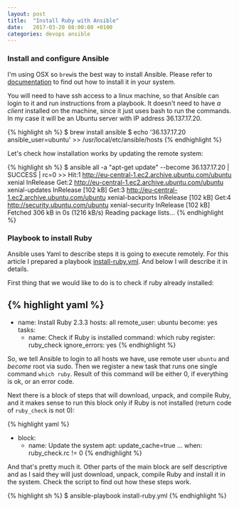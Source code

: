 ```yaml
---
layout: post
title:  "Install Ruby with Ansible"
date:   2017-03-20 08:00:00 +0100
categories: devops ansible
---
```


### Install and configure Ansible

I'm using OSX so `brew`is the best way to install Ansible. Please refer to [documentation](http://docs.ansible.com/ansible/intro_installation.html#installing-the-control-machine) to find out how to install it in your system.

You will need to have ssh access to a linux machine, so that Ansible can login to it and run instructions from a playbook. It doesn't need to have _a client_ installed on the machine, since it just uses bash to run the commands. In my case it will be an Ubuntu server with IP address 36.137.17.20.

{% highlight sh %}
$ brew install ansible
$ echo '36.137.17.20 ansible_user=ubuntu' >> /usr/local/etc/ansible/hosts
{% endhighlight %}

Let's check how installation works by updating the remote system:  

{% highlight sh %}
$ ansible all -a "apt-get update" --become
36.137.17.20 | SUCCESS | rc=0 >>
Hit:1 http://eu-central-1.ec2.archive.ubuntu.com/ubuntu xenial InRelease
Get:2 http://eu-central-1.ec2.archive.ubuntu.com/ubuntu xenial-updates InRelease [102 kB]
Get:3 http://eu-central-1.ec2.archive.ubuntu.com/ubuntu xenial-backports InRelease [102 kB]
Get:4 http://security.ubuntu.com/ubuntu xenial-security InRelease [102 kB]
Fetched 306 kB in 0s (1216 kB/s)
Reading package lists...
{% endhighlight %}

### Playbook to install Ruby

Ansible uses Yaml to describe steps it is going to execute remotely. For this article I prepared a playbook [install-ruby.yml](https://gist.github.com/misha-slyusarev/4ea994a736329569e013a0c9cb12ee73). And below I will describe it in details.

First thing that we would like to do is to check if ruby already installed:

{% highlight yaml %}
---
- name: Install Ruby 2.3.3
  hosts: all
  remote_user: ubuntu
  become: yes
  tasks:
    - name: Check if Ruby is installed
      command: which ruby
      register: ruby_check
      ignore_errors: yes
{% endhighlight %}

So, we tell Ansible to login to all hosts we have, use remote user `ubuntu` and _become_ root via sudo. Then we register a new task that runs one single command `which ruby`. Result of this command will be either 0, if everything is ok, or an error code.

Next there is a block of steps that will download, unpack, and compile Ruby, and it makes sense to run this block only if Ruby is not installed (return code of `ruby_check` is not 0):

{% highlight yaml %}
- block:
  - name: Update the system
    apt: update_cache=true
...
  when: ruby_check.rc != 0
{% endhighlight %}

And that's pretty much it. Other parts of the main block are self descriptive and as I said they will just download, unpack, compile Ruby and install it in the system. Check the script to find out how these steps work.

{% highlight sh %}
$ ansible-playbook install-ruby.yml
{% endhighlight %}
